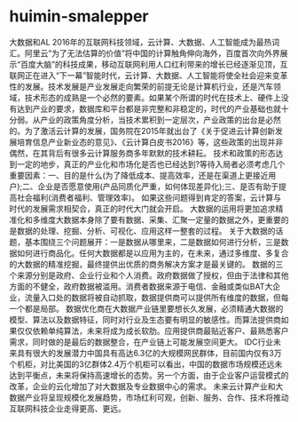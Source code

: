 # huimin-smalepper
大数据和AL
2016年的互联网科技领域，云计算、大数据、人工智能成为最热词汇。阿里云“为了无法估算的价值”将中国的计算触角伸向海外，百度首次向外界展示“百度大脑”的科技成果，移动互联网利用人口红利带来的增长已经逐渐见顶，互联网正在进入“下一幕”智能时代，云计算、大数据、人工智能将使全社会迎来变革性的发展。技术发展是产业发展走向繁荣的前提无论是计算机行业，还是汽车领域，技术形态的成熟是一个必然的要素。如果某个所谓的时代在技术上、硬件上没有达到产业的要求，数据库和平台都是非完整和非稳定的，时代的产业基础也就十分弱。从产业的政策角度分析，当技术累积到一定层次，产业政策的出台是必然的。为了激活云计算的发展，国务院在2015年就出台了《关于促进云计算创新发展培育信息产业新业态的意见》、《云计算白皮书2016》等，这些政策的出现并非偶然，在其背后有很多云计算服务商多年默默的技术耕耘。
技术和政策的形态达到一定的地步，真正的产业化和市场化是否也已经达到?等待入局者必须考虑几个重要因素：一、目的是什么(为了降低成本、提高效率，还是在渠道上更接近用户);二、企业是否愿意使用(产品同质化严重，如何体现差异化);三、是否有助于提高社会福利(消费者福利、管理效率)。
如果这些问题得到肯定的答案，云计算与时代的发展需求相契合，真正的时代大门就会开启。
大数据的运用将更加追求精准化和多维度大数据本身除了要有数据、采集、汇聚一定量的数据之外，更重要的是数据的处理、挖掘、分析、可视化、应用这样一整套的过程。
关于大数据的话题，基本围绕三个问题展开：一是数据从哪里来，二是数据如何进行分析，三是数据如何进行商品化。任何大数据都是以应用为主的，在未来，通过多维度、多复合的大数据的精准挖掘，最终提供出优质的商务解决方案才是最关键的。
数据的三个来源分别是政府、企业行业和个人消费。政府数据做了授权，但由于法律和其他方面的不健全，政府数据被滥用。消费者数据来源于电信、金融或类似BAT大企业，流量入口处的数据将被自动抓取，数据提供商可以提供所有维度的数据，但每一个都是局部。
数据优化商在大数据产业链里要想长久发展，必须精通大数据的模型、算法以及数据特征，同时对行业及生态要有明显的敏感性。而算法提供商如果仅仅依赖单纯算法，未来将成为成长软肋。应用提供商最贴近客户、最熟悉客户需求，同时做的是最后的数据整合，在产业链上可能发展空间更大。
IDC行业未来具有很大的发展潜力中国具有高达6.3亿的大规模网民群体，目前国内仅有3万个机柜，对比美国的3亿群体2.4万个机柜可以看出，中国的数据市场规模还远未达到平衡点，未来将保持高速增长的态势。另一个方面，由于企业客户运营模式的改革，企业的云化增加了对大数据及专业数据中心的需求。
未来云计算产业和大数据产业将呈现规模化发展趋势，市场红利可观，创新、服务、合作、技术将推动互联网科技企业走得更高、更远。
